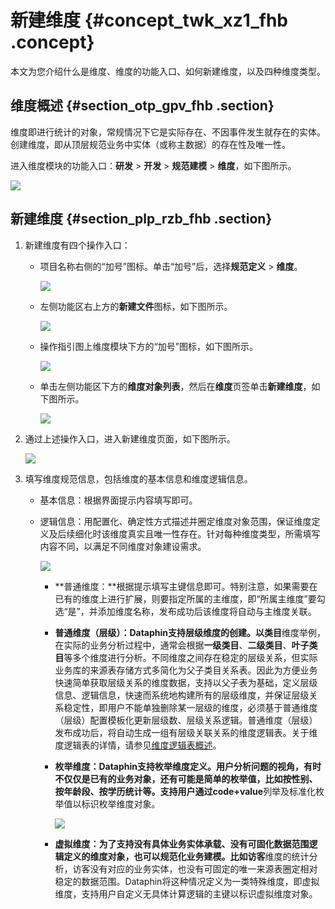 # 新建维度 {#concept_twk_xz1_fhb .concept}

本文为您介绍什么是维度、维度的功能入口、如何新建维度，以及四种维度类型。

## 维度概述 {#section_otp_gpv_fhb .section}

维度即进行统计的对象，常规情况下它是实际存在、不因事件发生就存在的实体。创建维度，即从顶层规范业务中实体（或称主数据）的存在性及唯一性。

进入维度模块的功能入口：**研发** \> **开发** \> **规范建模** \> **维度**，如下图所示。

![](http://static-aliyun-doc.oss-cn-hangzhou.aliyuncs.com/assets/img/149551/155600185941571_zh-CN.png)

## 新建维度 {#section_plp_rzb_fhb .section}

1.  新建维度有四个操作入口：
    -   项目名称右侧的“加号”图标。单击“加号”后，选择**规范定义** \> **维度**。

        ![](http://static-aliyun-doc.oss-cn-hangzhou.aliyuncs.com/assets/img/149551/155600186041513_zh-CN.png)

    -   左侧功能区右上方的**新建文件**图标，如下图所示。

        ![](http://static-aliyun-doc.oss-cn-hangzhou.aliyuncs.com/assets/img/149551/155600186041884_zh-CN.png)

    -   操作指引图上维度模块下方的“加号”图标，如下图所示。

        ![](http://static-aliyun-doc.oss-cn-hangzhou.aliyuncs.com/assets/img/149551/155600186041885_zh-CN.png)

    -   单击左侧功能区下方的**维度对象列表**，然后在**维度**页签单击**新建维度**，如下图所示。

        ![](http://static-aliyun-doc.oss-cn-hangzhou.aliyuncs.com/assets/img/149551/155600186041516_zh-CN.png)

2.  通过上述操作入口，进入新建维度页面，如下图所示。

    ![](http://static-aliyun-doc.oss-cn-hangzhou.aliyuncs.com/assets/img/149551/155600186041518_zh-CN.png)

3.  填写维度规范信息，包括维度的基本信息和维度逻辑信息。
    -   基本信息：根据界面提示内容填写即可。
    -   逻辑信息：用配置化、确定性方式描述并圈定维度对象范围，保证维度定义及后续细化时该维度真实且唯一性存在。针对每种维度类型，所需填写内容不同，以满足不同维度对象建设需求。

        ![](http://static-aliyun-doc.oss-cn-hangzhou.aliyuncs.com/assets/img/149551/155600186041522_zh-CN.png)

        -   **普通维度：**根据提示填写主键信息即可。特别注意，如果需要在已有的维度上进行扩展，则要指定所属的主维度，即“所属主维度”要勾选“是”，并添加维度名称，发布成功后该维度将自动与主维度关联。
        -   **普通维度（层级）：**Dataphin支持层级维度的创建。以**类目**维度举例，在实际的业务分析过程中，通常会根据**一级类目**、**二级类目**、**叶子类目**等多个维度进行分析。不同维度之间存在稳定的层级关系，但实际业务库的来源表存储方式多简化为父子类目关系表。因此为方便业务快速简单获取层级关系的维度数据，支持以父子表为基础，定义层级信息、逻辑信息，快速而系统地构建所有的层级维度，并保证层级关系稳定性，即用户不能单独删除某一层级的维度，必须基于普通维度（层级）配置模板化更新层级数、层级关系逻辑。普通维度（层级）发布成功后，将自动生成一组有层级关联关系的维度逻辑表。关于维度逻辑表的详情，请参见[维度逻辑表概述](cn.zh-CN/用户指南/数据建模研发/逻辑表-维度逻辑表/维度逻辑表概述.md#)。
        -   **枚举维度：**Dataphin支持枚举维度定义。用户分析问题的视角，有时不仅仅是已有的业务对象，还有可能是简单的枚举值，比如按性别、按年龄段、按学历统计等。支持用户通过**code+value**列举及标准化枚举值以标识枚举维度对象。

            ![](http://static-aliyun-doc.oss-cn-hangzhou.aliyuncs.com/assets/img/149551/155600186041541_zh-CN.png)

        -   **虚拟维度：**为了支持没有具体业务实体承载、没有可固化数据范围逻辑定义的维度对象，也可以规范化业务建模。比如**访客**维度的统计分析，访客没有对应的业务实体，也没有可固定的唯一来源表圈定相对稳定的数据范围。Dataphin将这种情况定义为一类特殊维度，即虚拟维度，支持用户自定义无具体计算逻辑的主键以标识虚拟维度对象。


